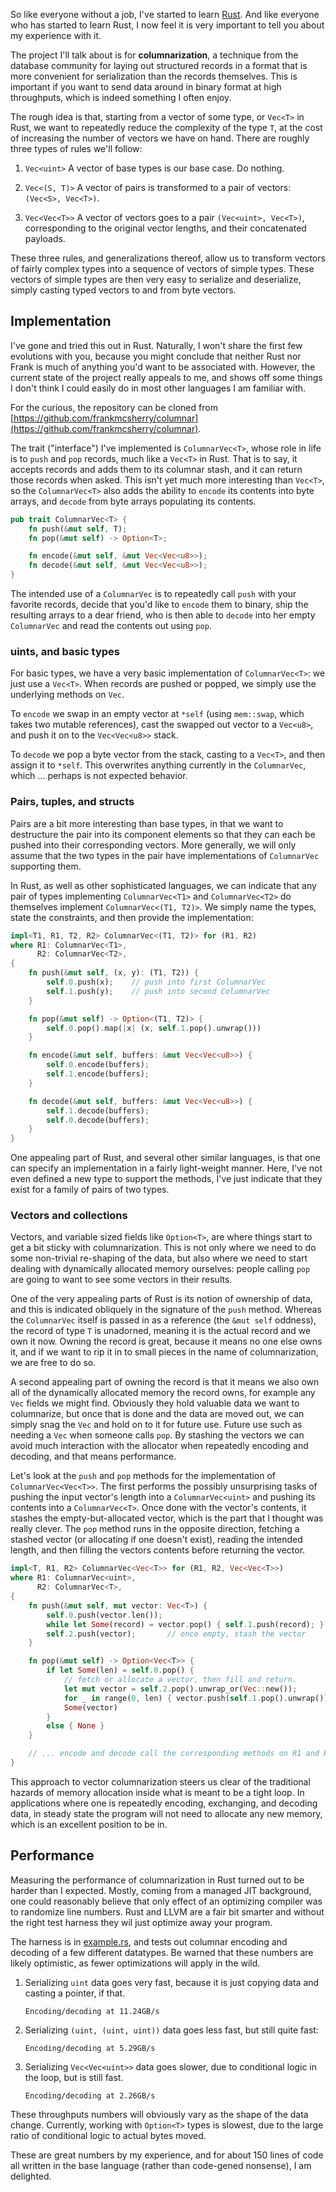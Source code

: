 So like everyone without a job, I've started to learn [Rust](http://www.rust-lang.org). And like everyone who has started to learn Rust, I now feel it is very important to tell you about my experience with it.

The project I'll talk about is for **columnarization**, a technique from the database community for laying out structured records in a format that is more convenient for serialization than the records themselves. This is important if you want to send data around in binary format at high throughputs, which is indeed something I often enjoy.

The rough idea is that, starting from a vector of some type, or `Vec<T>` in Rust, we want to repeatedly reduce the complexity of the type `T`, at the cost of increasing the number of vectors we have on hand. There are roughly three types of rules we'll follow:

1.  `Vec<uint>` A vector of base types is our base case. Do nothing.

2.  `Vec<(S, T)>` A vector of pairs is transformed to a pair of vectors: `(Vec<S>, Vec<T>)`.

3.  `Vec<Vec<T>>` A vector of vectors goes to a pair `(Vec<uint>, Vec<T>)`, corresponding to the original vector lengths, and their concatenated payloads.

These three rules, and generalizations thereof, allow us to transform vectors of fairly complex types into a sequence of vectors of simple types. These vectors of simple types are then very easy to serialize and deserialize, simply casting typed vectors to and from byte vectors.

## Implementation ##

I've gone and tried this out in Rust. Naturally, I won't share the first few evolutions with you, because you might conclude that neither Rust nor Frank is much of anything you'd want to be associated with. However, the current state of the project really appeals to me, and shows off some things I don't think I could easily do in most other languages I am familiar with.

For the curious, the repository can be cloned from [https://github.com/frankmcsherry/columnar](https://github.com/frankmcsherry/columnar).

The trait ("interface") I've implemented is `ColumnarVec<T>`, whose role in life is to `push` and `pop` records, much like a `Vec<T>` in Rust. That is to say, it accepts records and adds them to its columnar stash, and it can return those records when asked. This isn't yet much more interesting than `Vec<T>`, so the `ColumnarVec<T>` also adds the ability to `encode` its contents into byte arrays, and `decode` from byte arrays populating its contents.

```rust
pub trait ColumnarVec<T> {
    fn push(&mut self, T);
    fn pop(&mut self) -> Option<T>;

    fn encode(&mut self, &mut Vec<Vec<u8>>);
    fn decode(&mut self, &mut Vec<Vec<u8>>);
}
```

The intended use of a `ColumnarVec` is to repeatedly call `push` with your favorite records, decide that you'd like to `encode` them to binary, ship the resulting arrays to a dear friend, who is then able to `decode` into her empty `ColumnarVec` and read the contents out using `pop`.

### uints, and basic types ###

For basic types, we have a very basic implementation of `ColumnarVec<T>`: we just use a `Vec<T>`. When records are pushed or popped, we simply use the underlying methods on `Vec`.

To `encode` we swap in an empty vector at `*self` (using `mem::swap`, which takes two mutable references), cast the swapped out vector to a `Vec<u8>`, and push it on to the `Vec<Vec<u8>>` stack.

To `decode` we pop a byte vector from the stack, casting to a `Vec<T>`, and then assign it to `*self`. This overwrites anything currently in the `ColumnarVec`, which ... perhaps is not expected behavior.

### Pairs, tuples, and structs ###

Pairs are a bit more interesting than base types, in that we want to destructure the pair into its component elements so that they can each be pushed into their corresponding vectors. More generally, we will only assume that the two types in the pair have implementations of `ColumnarVec` supporting them.

In Rust, as well as other sophisticated languages, we can indicate that any pair of types implementing `ColumnarVec<T1>` and `ColumnarVec<T2>` do themselves implement `ColumnarVec<(T1, T2)>`. We simply name the types, state the constraints, and then provide the implementation:

```rust
impl<T1, R1, T2, R2> ColumnarVec<(T1, T2)> for (R1, R2)
where R1: ColumnarVec<T1>,
      R2: ColumnarVec<T2>,
{
    fn push(&mut self, (x, y): (T1, T2)) {
        self.0.push(x);    // push into first ColumnarVec
        self.1.push(y);    // push into second ColumnarVec
    }

    fn pop(&mut self) -> Option<(T1, T2)> {
        self.0.pop().map(|x| (x, self.1.pop().unwrap()))
    }

    fn encode(&mut self, buffers: &mut Vec<Vec<u8>>) {
        self.0.encode(buffers);
        self.1.encode(buffers);
    }

    fn decode(&mut self, buffers: &mut Vec<Vec<u8>>) {
        self.1.decode(buffers);
        self.0.decode(buffers);
    }
}
```

One appealing part of Rust, and several other similar languages, is that one can specify an implementation in a fairly light-weight manner. Here, I've not even defined a new type to support the methods, I've just indicate that they exist for a family of pairs of two types.

### Vectors and collections ###

Vectors, and variable sized fields like `Option<T>`, are where things start to get a bit sticky with columnarization. This is not only where we need to do some non-trivial re-shaping of the data, but also where we need to start dealing with dynamically allocated memory ourselves: people calling `pop` are going to want to see some vectors in their results.

One of the very appealing parts of Rust is its notion of ownership of data, and this is indicated obliquely in the signature of the `push` method. Whereas the `ColumnarVec` itself is passed in as a reference (the `&mut self` oddness), the record of type `T` is unadorned, meaning it is the actual record and we own it now. Owning the record is great, because it means no one else owns it, and if we want to rip it in to small pieces in the name of columnarization, we are free to do so.

A second appealing part of owning the record is that it means we also own all of the dynamically allocated memory the record owns, for example any `Vec` fields we might find. Obviously they hold valuable data we want to columnarize, but once that is done and the data are moved out, we can simply snag the `Vec` and hold on to it for future use. Future use such as needing a `Vec` when someone calls `pop`. By stashing the vectors we can avoid much interaction with the allocator when repeatedly encoding and decoding, and that means performance.

Let's look at the `push` and `pop` methods for the implementation of `ColumnarVec<Vec<T>>`. The first performs the possibly unsurprising tasks of pushing the input vector's length into a `ColumnarVec<uint>` and pushing its contents into a `ColumnarVec<T>`. Once done with the vector's contents, it stashes the empty-but-allocated vector, which is the part that I thought was really clever. The `pop` method runs in the opposite direction, fetching a stashed vector (or allocating if one doesn't exist), reading the intended length, and then filling the vectors contents before returning the vector.

```rust
impl<T, R1, R2> ColumnarVec<Vec<T>> for (R1, R2, Vec<Vec<T>>)
where R1: ColumnarVec<uint>,
      R2: ColumnarVec<T>,
{
    fn push(&mut self, mut vector: Vec<T>) {
        self.0.push(vector.len());
        while let Some(record) = vector.pop() { self.1.push(record); }
        self.2.push(vector);       // once empty, stash the vector
    }

    fn pop(&mut self) -> Option<Vec<T>> {
        if let Some(len) = self.0.pop() {
            // fetch or allocate a vector, then fill and return.
            let mut vector = self.2.pop().unwrap_or(Vec::new());
            for _ in range(0, len) { vector.push(self.1.pop().unwrap()); }
            Some(vector)
        }
        else { None }
    }

    // ... encode and decode call the corresponding methods on R1 and R2 ...
}
```

This approach to vector columnarization steers us clear of the traditional hazards of memory allocation inside what is meant to be a tight loop. In applications where one is repeatedly encoding, exchanging, and decoding data, in steady state the program will not need to allocate any new memory, which is an excellent position to be in.

## Performance ##

Measuring the performance of columnarization in Rust turned out to be harder than I expected. Mostly, coming from a managed JIT background, one could reasonably believe that only effect of an optimizing compiler was to randomize line numbers. Rust and LLVM are a fair bit smarter and without the right test harness they wil just optimize away your program.

The harness is in [example.rs](https://github.com/frankmcsherry/columnar/blob/master/examples/example.rs), and tests out columnar encoding and decoding of a few different datatypes. Be warned that these numbers are likely optimistic, as fewer optimizations will apply in the wild.

1.  Serializing `uint` data goes very fast, because it is just copying data and casting a pointer, if that.

    `Encoding/decoding at 11.24GB/s`

2.  Serializing `(uint, (uint, uint))` data goes less fast, but still quite fast:

    `Encoding/decoding at 5.29GB/s`

3.  Serializing `Vec<Vec<uint>>` data goes slower, due to conditional logic in the loop, but is still fast.

    `Encoding/decoding at 2.26GB/s`

These throughputs numbers will obviously vary as the shape of the data change. Currently, working with `Option<T>` types is slowest, due to the large ratio of conditional logic to actual bytes moved.

These are great numbers by my experience, and for about 150 lines of code all written in the base language (rather than code-gened nonsense), I am delighted.
